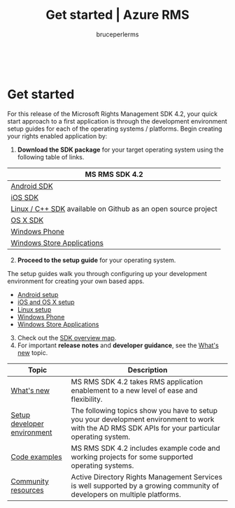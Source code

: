 ﻿---
# required metadata

title: Get started | Azure RMS
description: Quick start guide to a first application is through the development environment setup guides for each of the operating systems / platforms.
keywords:
author: bruceperlerms
manager: mbaldwin
ms.date: 04/28/2016
ms.topic: article
ms.prod: azure
ms.service: rights-management
ms.technology: techgroup-identity
ms.assetid: 1a2ae9f2-709f-47fe-b16c-76140dd27740

# optional metadata

#ROBOTS:
audience: developer
#ms.devlang:
ms.reviewer: shubhamp
ms.suite: ems
#ms.tgt_pltfrm:
#ms.custom:

---

﻿
# Get started

For this release of the Microsoft Rights Management SDK 4.2, your quick start approach to a first application is through the development environment setup guides for each of the operating systems / platforms. Begin creating your rights enabled application by:

1. **Download the SDK package** for your target operating system using the following table of links.

  |MS RMS SDK 4.2|
  |---------------|
  |[Android SDK](http://Go.Microsoft.Com/FWLink/p/?LinkId=404271)|
  |[iOS SDK](http://Go.Microsoft.Com/FWLink/p/?LinkId=404272)|
  |[Linux / C++ SDK](https://github.com/AzureAD/rms-sdk-for-cpp) available on Github as an open source project|
  |[OS X SDK](http://Go.Microsoft.Com/FWLink/p/?LinkId=404273)|
  |[Windows Phone](http://go.microsoft.com/fwlink/p/?LinkId=524758)|
  |[Windows Store Applications](http://go.microsoft.com/fwlink/p/?LinkID=526163)|

2. **Proceed to the setup guide** for your operating system.

  The setup guides walk you through configuring up your development environment for creating your own based apps.
  - [Android setup](android_sdk.md)
  - [iOS and OS X setup](ios_sdk.md)          
  - [Linux setup](linux_setup.md)              
  - [Windows Phone](windows-phone-apps.md)     
  - [Windows Store Applications](winrt_sdk.md)

3. Check out the [SDK overview map](api_reference-new.md).
4. For important **release notes** and **developer guidance**, see the [What's new](release_notes.md) topic.

  |Topic|Description|
  |-----|-----------|
  |[What's new](release_notes.md)|MS RMS SDK 4.2 takes RMS application enablement to a new level of ease and flexibility.|
  |[Setup developer environment](setup_developer_environment.md)|The following topics show you have to setup you your development environment to work with the AD RMS SDK APIs for your particular operating system.|
  |[Code examples](code_examples.md)|MS RMS SDK 4.2 includes example code and working projects for some supported operating systems.|
  |[Community resources](community_resources.md)|Active Directory Rights Management Services is well supported by a growing community of developers on multiple platforms.|
